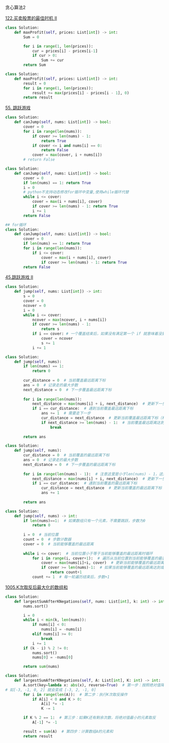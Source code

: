 贪心算法2

[122.买卖股票的最佳时机 II](https://www.programmercarl.com/0122.%E4%B9%B0%E5%8D%96%E8%82%A1%E7%A5%A8%E7%9A%84%E6%9C%80%E4%BD%B3%E6%97%B6%E6%9C%BAII.html)

```python
class Solution:
    def maxProfit(self, prices: List[int]) -> int:
        Sum = 0

        for i in range(1, len(prices)):
            cur = prices[i] - prices[i-1]
            if cur > 0:
                Sum += cur
        return Sum
```

```python
class Solution:
    def maxProfit(self, prices: List[int]) -> int:
        result = 0
        for i in range(1, len(prices)):
            result += max(prices[i] - prices[i - 1], 0)
        return result
```



[55. 跳跃游戏](https://www.programmercarl.com/0055.%E8%B7%B3%E8%B7%83%E6%B8%B8%E6%88%8F.html#%E7%AE%97%E6%B3%95%E5%85%AC%E5%BC%80%E8%AF%BE)

```python
class Solution:
    def canJump(self, nums: List[int]) -> bool:
        cover = 0
        for i in range(len(nums)):
            if cover >= len(nums) - 1:
                return True
            if cover <= i and nums[i] == 0:
                return False
            cover = max(cover, i + nums[i])
        # return False
```

```python
class Solution:
    def canJump(self, nums: List[int]) -> bool:
        cover = 0
        if len(nums) == 1: return True
        i = 0
        # python不支持动态修改for循环中变量,使用while循环代替
        while i <= cover:
            cover = max(i + nums[i], cover)
            if cover >= len(nums) - 1: return True
            i += 1
        return False
```

```python
## for循环
class Solution:
    def canJump(self, nums: List[int]) -> bool:
        cover = 0
        if len(nums) == 1: return True
        for i in range(len(nums)):
            if i <= cover:
                cover = max(i + nums[i], cover)
                if cover >= len(nums) - 1: return True
        return False
```



[45.跳跃游戏 II](https://www.programmercarl.com/0045.%E8%B7%B3%E8%B7%83%E6%B8%B8%E6%88%8FII.html#%E7%AE%97%E6%B3%95%E5%85%AC%E5%BC%80%E8%AF%BE)

```python
class Solution:
    def jump(self, nums: List[int]) -> int:
        s = 0
        cover = 0
        ncover = 0
        i = 0
        while i <= cover:
            ncover = max(ncover, i + nums[i])
            if cover >= len(nums) - 1:
                return s
            if i == cover: # 一个覆盖结束后，如果没有满足第一个 if 就意味着没到最后，就将当前最大覆盖范围覆盖了，并将步数加一
                cover = ncover
                s += 1
            i += 1
```

```python
class Solution:
    def jump(self, nums):
        if len(nums) == 1:
            return 0
        
        cur_distance = 0  # 当前覆盖最远距离下标
        ans = 0  # 记录走的最大步数
        next_distance = 0  # 下一步覆盖最远距离下标
        
        for i in range(len(nums)):
            next_distance = max(nums[i] + i, next_distance)  # 更新下一步覆盖最远距离下标
            if i == cur_distance:  # 遇到当前覆盖最远距离下标
                ans += 1  # 需要走下一步
                cur_distance = next_distance  # 更新当前覆盖最远距离下标（相当于加油了）
                if next_distance >= len(nums) - 1:  # 当前覆盖最远距离达到数组末尾，不用再做ans++操作，直接结束
                    break
        
        return ans
```

```python
class Solution:
    def jump(self, nums):
        cur_distance = 0  # 当前覆盖的最远距离下标
        ans = 0  # 记录走的最大步数
        next_distance = 0  # 下一步覆盖的最远距离下标
        
        for i in range(len(nums) - 1):  # 注意这里是小于len(nums) - 1，这是关键所在
            next_distance = max(nums[i] + i, next_distance)  # 更新下一步覆盖的最远距离下标
            if i == cur_distance:  # 遇到当前覆盖的最远距离下标
                cur_distance = next_distance  # 更新当前覆盖的最远距离下标
                ans += 1
        
        return ans
```

```python
class Solution:
    def jump(self, nums) -> int:
        if len(nums)==1:  # 如果数组只有一个元素，不需要跳跃，步数为0
            return 0
        
        i = 0  # 当前位置
        count = 0  # 步数计数器
        cover = 0  # 当前能够覆盖的最远距离
        
        while i <= cover:  # 当前位置小于等于当前能够覆盖的最远距离时循环
            for i in range(i, cover+1):  # 遍历从当前位置到当前能够覆盖的最远距离之间的所有位置
                cover = max(nums[i]+i, cover)  # 更新当前能够覆盖的最远距离
                if cover >= len(nums)-1:  # 如果当前能够覆盖的最远距离达到或超过数组的最后一个位置，直接返回步数+1
                    return count+1
            count += 1  # 每一轮遍历结束后，步数+1
```

  
 [1005.K次取反后最大化的数组和](https://www.programmercarl.com/1005.K%E6%AC%A1%E5%8F%96%E5%8F%8D%E5%90%8E%E6%9C%80%E5%A4%A7%E5%8C%96%E7%9A%84%E6%95%B0%E7%BB%84%E5%92%8C.html#%E7%AE%97%E6%B3%95%E5%85%AC%E5%BC%80%E8%AF%BE)

```python
class Solution:
    def largestSumAfterKNegations(self, nums: List[int], k: int) -> int:
        nums.sort()

        i = 0
        while i < min(k, len(nums)):
            if nums[i] < 0:
                nums[i] = -nums[i]
            elif nums[i] >= 0:
                break
            i += 1
        if (k - i) % 2 != 0:
            nums.sort()
            nums[0] = -nums[0]

        return sum(nums)
```

```python
class Solution:
    def largestSumAfterKNegations(self, A: List[int], K: int) -> int:
        A.sort(key=lambda x: abs(x), reverse=True)  # 第一步：按照绝对值降序排序数组A
# 如[-3, -1, 0, 2] 就会变成 [-3, 2, -1, 0]
        for i in range(len(A)):  # 第二步：执行K次取反操作
            if A[i] < 0 and K > 0:
                A[i] *= -1
                K -= 1

        if K % 2 == 1:  # 第三步：如果K还有剩余次数，将绝对值最小的元素取反
            A[-1] *= -1

        result = sum(A)  # 第四步：计算数组A的元素和
        return result
```


